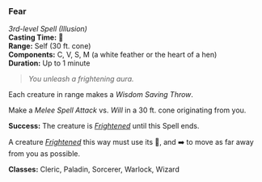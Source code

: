 ### Fear  
*3rd-level Spell (Illusion)*  
**Casting Time:** 🔷  
**Range:** Self (30 ft. cone)  
**Components:** C, V, S, M (a white feather or the heart of a hen)  
**Duration:** Up to 1 minute  

> *You unleash a frightening aura.*

Each creature in range makes a *Wisdom Saving Throw*.

Make a *Melee Spell Attack* vs. *Will* in a 30 ft. cone originating from you.

**Success:** The creature is *[Frightened]* until this Spell ends.  

A creature *[Frightened]* this way must use its 🔷, and ➡️ to move as far away from you as possible.

**Classes:** Cleric, Paladin, Sorcerer, Warlock, Wizard

[Frightened]: ../../Rules/Conditions/Frightened.md
